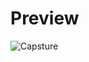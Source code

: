 # Preview
![Capsture](https://user-images.githubusercontent.com/63496374/141963860-fce44d6d-9f7e-4158-bfff-6e456d370c0f.PNG)

